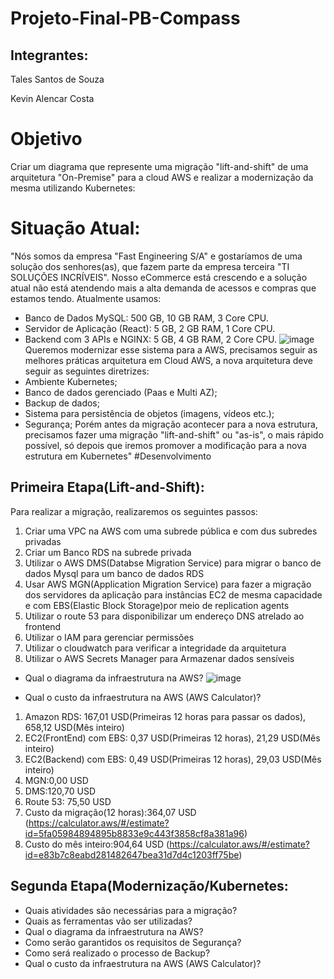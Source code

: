 # Projeto-Final-PB-Compass
## Integrantes:
Tales Santos de Souza

Kevin Alencar Costa
# Objetivo
Criar um diagrama que represente uma migração "lift-and-shift" de uma arquitetura "On-Premise" para a cloud AWS e realizar a modernização da mesma utilizando Kubernetes:
# Situação Atual:
"Nós somos da empresa "Fast Engineering S/A" e gostaríamos de uma solução dos senhores(as), que fazem parte da empresa terceira "TI SOLUÇÕES INCRÍVEIS".
Nosso eCommerce está crescendo e a solução atual não está atendendo mais a alta demanda de acessos e compras que estamos tendo.
Atualmente usamos:
* Banco de Dados MySQL: 500 GB, 10 GB RAM, 3 Core CPU.
* Servidor de Aplicação (React): 5 GB, 2 GB RAM, 1 Core CPU.
* Backend com 3 APIs e NGINX: 5 GB, 4 GB RAM, 2 Core CPU.
![image](https://github.com/user-attachments/assets/b6dd2030-d478-467f-96e3-9d6c277638a3)
Queremos modernizar esse sistema para a AWS, precisamos seguir as melhores práticas arquitetura em Cloud AWS, a nova arquitetura deve seguir as seguintes diretrizes:
* Ambiente Kubernetes;
* Banco de dados gerenciado (Paas e Multi AZ);
* Backup de dados;
* Sistema para persistência de objetos (imagens, vídeos etc.);
* Segurança;
Porém antes da migração acontecer para a nova estrutura, precisamos fazer uma migração "lift-and-shift" ou "as-is", o mais rápido possível, só depois que iremos promover a modificação para a nova estrutura em Kubernetes"
#Desenvolvimento
## Primeira Etapa(Lift-and-Shift):
Para realizar a migração, realizaremos os seguintes passos:
1. Criar uma VPC na AWS com uma subrede pública e com dus subredes privadas
2. Criar um Banco RDS na subrede privada
3. Utilizar o AWS DMS(Databse Migration Service) para migrar o banco de dados Mysql para um banco de dados RDS 
4. Usar AWS MGN(Application Migration Service) para fazer a migração dos servidores da aplicação para instâncias EC2 de mesma capacidade e com EBS(Elastic Block Storage)por meio de replication agents
5. Utilizar o route 53 para disponibilizar um endereço DNS atrelado ao frontend
6. Utilizar o IAM para gerenciar permissões
7. Utilizar o cloudwatch para verificar a integridade da arquitetura
8. Utilizar o AWS Secrets Manager para Armazenar dados sensíveis
* Qual o diagrama da infraestrutura na AWS?
![image](https://github.com/user-attachments/assets/8e0867d7-7a6a-4dcc-814a-80a75c043356)

* Qual o custo da infraestrutura na AWS (AWS Calculator)?
1. Amazon RDS: 167,01 USD(Primeiras 12 horas para passar os dados), 658,12 USD(Mês inteiro)
2. EC2(FrontEnd) com EBS: 0,37 USD(Primeiras 12 horas), 21,29 USD(Mês inteiro)
3. EC2(Backend) com EBS: 0,49 USD(Primeiras 12 horas), 29,03 USD(Mês inteiro)
4. MGN:0,00 USD
5. DMS:120,70 USD
6. Route 53: 75,50 USD
7. Custo da migração(12 horas):364,07 USD (https://calculator.aws/#/estimate?id=5fa05984894895b8833e9c443f3858cf8a381a96)
8. Custo do mês inteiro:904,64 USD (https://calculator.aws/#/estimate?id=e83b7c8eabd281482647bea31d7d4c1203ff75be)
## Segunda Etapa(Modernização/Kubernetes:
* Quais atividades são necessárias para a migração?
* Quais as ferramentas vão ser utilizadas?
* Qual o diagrama da infraestrutura na AWS?
* Como serão garantidos os requisitos de Segurança?
* Como será realizado o processo de Backup?
* Qual o custo da infraestrutura na AWS (AWS Calculator)?
